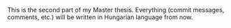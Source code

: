 This is the second part of my Master thesis. Everything (commit messages, comments, etc.) will be written in Hungarian language from now.